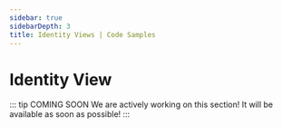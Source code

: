 ```yaml
---
sidebar: true
sidebarDepth: 3
title: Identity Views | Code Samples
---
```

# Identity View

::: tip COMING SOON
We are actively working on this section! It will be available as soon as possible!
:::